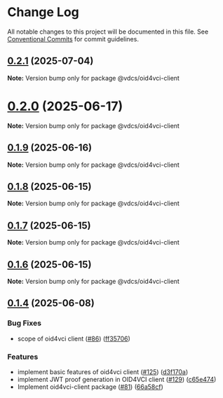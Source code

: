 # Change Log

All notable changes to this project will be documented in this file.
See [Conventional Commits](https://conventionalcommits.org) for commit guidelines.

## [0.2.1](https://github.com/hopae-official/Verifiable-Digital-Credentials/compare/v0.2.0...v0.2.1) (2025-07-04)

**Note:** Version bump only for package @vdcs/oid4vci-client





# [0.2.0](https://github.com/hopae-official/Verifiable-Digital-Credentials/compare/v0.1.9...v0.2.0) (2025-06-17)

**Note:** Version bump only for package @vdcs/oid4vci-client





## [0.1.9](https://github.com/hopae-official/Verifiable-Digital-Credentials/compare/v0.1.8...v0.1.9) (2025-06-16)

**Note:** Version bump only for package @vdcs/oid4vci-client





## [0.1.8](https://github.com/hopae-official/Verifiable-Digital-Credentials/compare/v0.1.7...v0.1.8) (2025-06-15)

**Note:** Version bump only for package @vdcs/oid4vci-client





## [0.1.7](https://github.com/hopae-official/Verifiable-Digital-Credentials/compare/v0.1.6...v0.1.7) (2025-06-15)

**Note:** Version bump only for package @vdcs/oid4vci-client





## [0.1.6](https://github.com/hopae-official/Verifiable-Digital-Credentials/compare/v0.1.5...v0.1.6) (2025-06-15)

**Note:** Version bump only for package @vdcs/oid4vci-client





## [0.1.4](https://github.com/hopae-official/Verifiable-Digital-Credentials/compare/v0.1.2...v0.1.4) (2025-06-08)


### Bug Fixes

* scope of oid4vci client ([#86](https://github.com/hopae-official/Verifiable-Digital-Credentials/issues/86)) ([ff35706](https://github.com/hopae-official/Verifiable-Digital-Credentials/commit/ff3570673b17cf7819068e502a4b57877e55c2fe))


### Features

* implement basic features of oid4vci client ([#125](https://github.com/hopae-official/Verifiable-Digital-Credentials/issues/125)) ([d3f170a](https://github.com/hopae-official/Verifiable-Digital-Credentials/commit/d3f170ac87a6c71e8e168267aafd5640072f04ce))
* implement JWT proof generation in OID4VCI client ([#129](https://github.com/hopae-official/Verifiable-Digital-Credentials/issues/129)) ([c65e474](https://github.com/hopae-official/Verifiable-Digital-Credentials/commit/c65e474d063c623c5aeeba298f3f0a0fb4e7c8cc))
* Implement oid4vci-client package ([#81](https://github.com/hopae-official/Verifiable-Digital-Credentials/issues/81)) ([66a58cf](https://github.com/hopae-official/Verifiable-Digital-Credentials/commit/66a58cfa6ebd56b6924ae75280d531356be47352))

